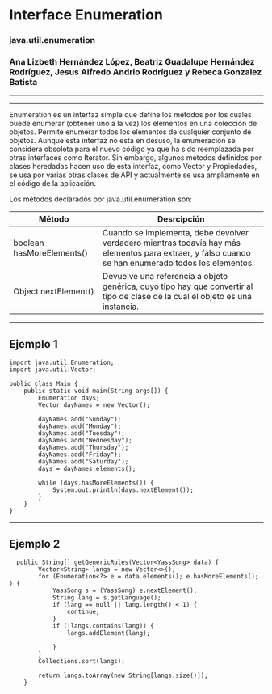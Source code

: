 # Interface Enumeration
### java.util.enumeration

### Ana Lizbeth Hernández López, Beatriz Guadalupe Hernández Rodríguez, Jesus Alfredo Andrio Rodríguez y Rebeca Gonzalez Batista
 --------
 --------

  
 Enumeration es un interfaz simple que define los métodos por los cuales puede enumerar (obtener uno a la vez) los elementos en una colección de objetos. Permite enumerar todos los elementos de cualquier conjunto de objetos. 
Aunque esta interfaz no está en desuso, la enumeración se considera obsoleta para el nuevo código ya que ha sido reemplazada por otras interfaces como Iterator. Sin embargo, algunos métodos definidos por clases heredadas hacen uso de esta interfaz, como Vector y Propiedades, se usa por varias otras clases de API y actualmente se usa ampliamente en el código de la aplicación.

Los métodos declarados por java.util.enumeration son:

  Método | Desrcipción
------------- | -------------
boolean hasMoreElements() | Cuando se implementa, debe devolver verdadero mientras todavía hay más elementos para extraer, y falso cuando se han enumerado todos los elementos.
Object nextElement()  | Devuelve una referencia a objeto genérica, cuyo tipo hay que convertir al tipo de clase de la cual el objeto es una instancia.



----

 
 
 ## Ejemplo 1
```javasfx
import java.util.Enumeration;
import java.util.Vector;

public class Main {
    public static void main(String args[]) {
        Enumeration days;
        Vector dayNames = new Vector();

        dayNames.add("Sunday");
        dayNames.add("Monday");
        dayNames.add("Tuesday");
        dayNames.add("Wednesday");
        dayNames.add("Thursday");
        dayNames.add("Friday");
        dayNames.add("Saturday");
        days = dayNames.elements();

        while (days.hasMoreElements()) {
            System.out.println(days.nextElement());
        }
    }
}

```
-----

## Ejemplo 2

```javasfx
  public String[] getGenericRules(Vector<YassSong> data) {
        Vector<String> langs = new Vector<>();
        for (Enumeration<?> e = data.elements(); e.hasMoreElements(); ) {
            YassSong s = (YassSong) e.nextElement();
            String lang = s.getLanguage();
            if (lang == null || lang.length() < 1) {
                continue;
            }
            if (!langs.contains(lang)) {
                langs.addElement(lang);

            }
        }
        Collections.sort(langs);

        return langs.toArray(new String[langs.size()]);
    }
```
